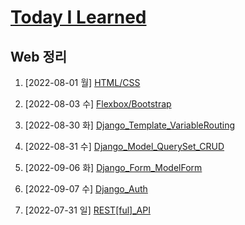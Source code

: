 # [Today I Learned](/../..)
## Web 정리

1. [2022-08-01 월] [HTML/CSS](./0801_HTML_CSS.md)

2. [2022-08-03 수] [Flexbox/Bootstrap](./0803_Flexbox_Bootstrap.md)

3. [2022-08-30 화] [Django_Template_VariableRouting](./0830_Django_Template_VariableRouting.md)

4. [2022-08-31 수] [Django_Model_QuerySet_CRUD](./0831_Django_Model_QuerySet_CRUD.md)

5. [2022-09-06 화] [Django_Form_ModelForm](./0906_Django_Form_ModelForm.md)

6. [2022-09-07 수] [Django_Auth](./0907_Django_Auth.md)

7. [2022-07-31 일] [REST[ful]_API](https://github.com/kimsixsue/CS-Study/blob/master/kimsixsue/RESTful_API.md)
